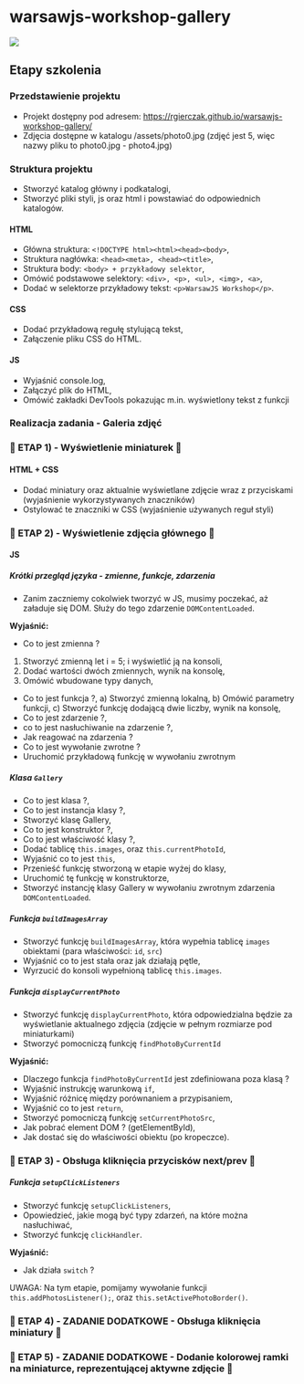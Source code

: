 # warsawjs-workshop-gallery

![](http://warsawjs.com/assets/images/logo/logo-transparent-240x240.png)

## Etapy szkolenia

### Przedstawienie projektu

* Projekt dostępny pod adresem:
https://rgierczak.github.io/warsawjs-workshop-gallery/
* Zdjęcia dostępne w katalogu /assets/photo0.jpg
(zdjęć jest 5, więc nazwy pliku to photo0.jpg - photo4.jpg)

### Struktura projektu

* Stworzyć katalog główny i podkatalogi,
* Stworzyć pliki styli, js oraz html i powstawiać do odpowiednich katalogów.

#### HTML

* Główna struktura: `<!DOCTYPE html><html><head><body>`,
* Struktura nagłówka: `<head><meta>, <head><title>`,
* Struktura body: `<body> + przykładowy selektor`,
* Omówić podstawowe selektory: `<div>, <p>, <ul>, <img>, <a>`,
* Dodać w selektorze przykładowy tekst: `<p>WarsawJS Workshop</p>`.

#### CSS

* Dodać przykładową regułę stylującą tekst,
* Załączenie pliku CSS do HTML.

#### JS

* Wyjaśnić console.log,
* Załączyć plik do HTML,
* Omówić zakładki DevTools pokazując m.in. wyświetlony tekst z funkcji

### Realizacja zadania - Galeria zdjęć

### &#x1F34E; ETAP 1) - Wyświetlenie miniaturek &#x1F34E;

#### HTML + CSS

* Dodać miniatury oraz aktualnie wyświetlane zdjęcie wraz z przyciskami
(wyjaśnienie wykorzystywanych znaczników)
* Ostylować te znaczniki w CSS
(wyjaśnienie używanych reguł styli)

### &#x1F34E; ETAP 2) - Wyświetlenie zdjęcia głównego &#x1F34E;

#### JS

##### Krótki przegląd języka - zmienne, funkcje, zdarzenia

* Zanim zaczniemy cokolwiek tworzyć w JS, musimy poczekać,
aż załaduje się DOM. Służy do tego zdarzenie `DOMContentLoaded`.

**Wyjaśnić:**

* Co to jest zmienna ?
1. Stworzyć zmienną let i = 5; i wyświetlić ją na konsoli,
2. Dodać wartości dwóch zmiennych, wynik na konsolę,
3. Omówić wbudowane typy danych,
* Co to jest funkcja ?,
a) Stworzyć zmienną lokalną,
b) Omówić parametry funkcji,
c) Stworzyć funkcję dodającą dwie liczby, wynik na konsolę,
* Co to jest zdarzenie ?,
* co to jest nasłuchiwanie na zdarzenie ?,
* Jak reagować na zdarzenia ?
* Co to jest wywołanie zwrotne ?
* Uruchomić przykładową funkcję w wywołaniu zwrotnym

##### Klasa `Gallery`

* Co to jest klasa ?,
* Co to jest instancja klasy ?,
* Stworzyć klasę Gallery,
* Co to jest konstruktor ?,
* Co to jest właściwość klasy ?,
* Dodać tablicę `this.images`, oraz `this.currentPhotoId`,
* Wyjaśnić co to jest `this`,
* Przenieść funkcję stworzoną w etapie wyżej do klasy,
* Uruchomić tę funkcję w konstruktorze,
* Stworzyć instancję klasy Gallery w wywołaniu zwrotnym zdarzenia `DOMContentLoaded`.

##### Funkcja `buildImagesArray`

* Stworzyć funkcję `buildImagesArray`, która wypełnia tablicę `images`
obiektami (para właściwości: `id`, `src`)
* Wyjaśnić co to jest stała oraz jak działają pętle,
* Wyrzucić do konsoli wypełnioną tablicę `this.images`.

##### Funkcja `displayCurrentPhoto`

* Stworzyć funkcję `displayCurrentPhoto`, która odpowiedzialna będzie
za wyświetlanie aktualnego zdjęcia (zdjęcie w pełnym rozmiarze pod
miniaturkami)
* Stworzyć pomocniczą funkcję `findPhotoByCurrentId`
 
**Wyjaśnić:**

* Dlaczego funkcja `findPhotoByCurrentId` jest zdefiniowana poza klasą ? 
* Wyjaśnić instrukcję warunkową `if`,
* Wyjaśnić różnicę między porównaniem a przypisaniem,
* Wyjaśnić co to jest `return`,
* Stworzyć pomocniczą funkcję `setCurrentPhotoSrc`,
* Jak pobrać element DOM ? (getElementById),
* Jak dostać się do właściwości obiektu (po kropeczce).

### &#x1F34E; ETAP 3) - Obsługa kliknięcia przycisków next/prev &#x1F34E;

##### Funkcja `setupClickListeners`

* Stworzyć funkcję `setupClickListeners`,
* Opowiedzieć, jakie mogą być typy zdarzeń, na które można nasłuchiwać,
* Stworzyć funkcję `clickHandler`.

**Wyjaśnić:**
- Jak działa `switch` ?

UWAGA: Na tym etapie, pomijamy wywołanie funkcji `this.addPhotosListener();`,
oraz `this.setActivePhotoBorder()`.

### &#x1F34E; ETAP 4) - ZADANIE DODATKOWE - Obsługa kliknięcia miniatury &#x1F34E;

### &#x1F34E; ETAP 5) - ZADANIE DODATKOWE - Dodanie kolorowej ramki na miniaturce, reprezentującej aktywne zdjęcie &#x1F34E;
